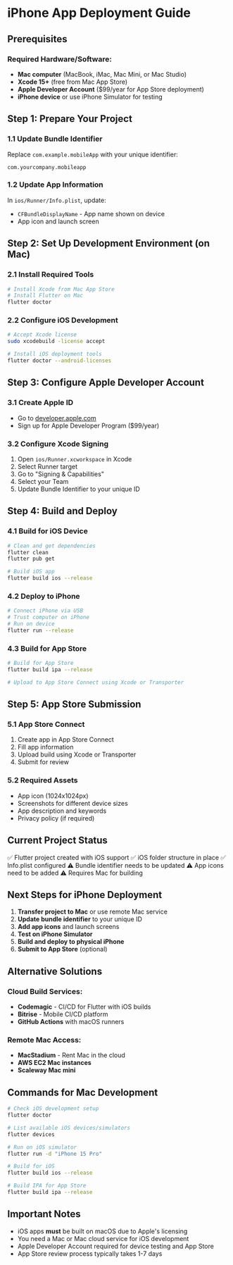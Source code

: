# iPhone App Deployment Guide

## Prerequisites

### Required Hardware/Software:
- **Mac computer** (MacBook, iMac, Mac Mini, or Mac Studio)
- **Xcode 15+** (free from Mac App Store)
- **Apple Developer Account** ($99/year for App Store deployment)
- **iPhone device** or use iPhone Simulator for testing

## Step 1: Prepare Your Project

### 1.1 Update Bundle Identifier
Replace `com.example.mobileApp` with your unique identifier:
```
com.yourcompany.mobileapp
```

### 1.2 Update App Information
In `ios/Runner/Info.plist`, update:
- `CFBundleDisplayName` - App name shown on device
- App icon and launch screen

## Step 2: Set Up Development Environment (on Mac)

### 2.1 Install Required Tools
```bash
# Install Xcode from Mac App Store
# Install Flutter on Mac
flutter doctor
```

### 2.2 Configure iOS Development
```bash
# Accept Xcode license
sudo xcodebuild -license accept

# Install iOS deployment tools
flutter doctor --android-licenses
```

## Step 3: Configure Apple Developer Account

### 3.1 Create Apple ID
- Go to [developer.apple.com](https://developer.apple.com)
- Sign up for Apple Developer Program ($99/year)

### 3.2 Configure Xcode Signing
1. Open `ios/Runner.xcworkspace` in Xcode
2. Select Runner target
3. Go to "Signing & Capabilities"
4. Select your Team
5. Update Bundle Identifier to your unique ID

## Step 4: Build and Deploy

### 4.1 Build for iOS Device
```bash
# Clean and get dependencies
flutter clean
flutter pub get

# Build iOS app
flutter build ios --release
```

### 4.2 Deploy to iPhone
```bash
# Connect iPhone via USB
# Trust computer on iPhone
# Run on device
flutter run --release
```

### 4.3 Build for App Store
```bash
# Build for App Store
flutter build ipa --release

# Upload to App Store Connect using Xcode or Transporter
```

## Step 5: App Store Submission

### 5.1 App Store Connect
1. Create app in App Store Connect
2. Fill app information
3. Upload build using Xcode or Transporter
4. Submit for review

### 5.2 Required Assets
- App icon (1024x1024px)
- Screenshots for different device sizes
- App description and keywords
- Privacy policy (if required)

## Current Project Status

✅ Flutter project created with iOS support
✅ iOS folder structure in place
✅ Info.plist configured
⚠️ Bundle identifier needs to be updated
⚠️ App icons need to be added
⚠️ Requires Mac for building

## Next Steps for iPhone Deployment

1. **Transfer project to Mac** or use remote Mac service
2. **Update bundle identifier** to your unique ID
3. **Add app icons** and launch screens
4. **Test on iPhone Simulator**
5. **Build and deploy to physical iPhone**
6. **Submit to App Store** (optional)

## Alternative Solutions

### Cloud Build Services:
- **Codemagic** - CI/CD for Flutter with iOS builds
- **Bitrise** - Mobile CI/CD platform
- **GitHub Actions** with macOS runners

### Remote Mac Access:
- **MacStadium** - Rent Mac in the cloud
- **AWS EC2 Mac instances**
- **Scaleway Mac mini**

## Commands for Mac Development

```bash
# Check iOS development setup
flutter doctor

# List available iOS devices/simulators
flutter devices

# Run on iOS simulator
flutter run -d "iPhone 15 Pro"

# Build for iOS
flutter build ios --release

# Build IPA for App Store
flutter build ipa --release
```

## Important Notes

- iOS apps **must** be built on macOS due to Apple's licensing
- You need a Mac or Mac cloud service for iOS development
- Apple Developer Account required for device testing and App Store
- App Store review process typically takes 1-7 days
